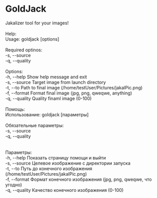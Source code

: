 # GoldJack
Jakalizer tool for your images!
<br/>
<br/>Help:
<br/>Usage: goldjack [options]
<br/>
<br/>Required optinos:
<br/>  -s, --source
<br/>  -q, --quality
<br/>
<br/>Options:
<br/>  -h, --help             Show help message and exit
<br/>  -s, --source           Target image from launch directory
<br/>  -t, --to               Path to final image (/home/testUser/Pictures/jakalPic.png)
<br/>  -f, --format           Format final image (jpg, png, qweqwe, anything)
<br/>  -q, --quality          Quality finaml image (0-100)
<br/>
<br/>Помощь:
<br/>Использование: goldjack [параметры]
<br/>
<br/>Обязательные параметры:
<br/>  -s, --source
<br/>  -q, --quality
<br/>  
<br/>Параметры:
<br/>  -h, --help             Показать страницу помощи и выйти
<br/>  -s, --source           Целевое изображение с директории запуска
<br/>  -t, --to               Путь до конечного изображения (/home/testUser/Pictures/jakalPic.png)
<br/>  -f, --format           Формат конечного изображения (jpg, png, qweqwe, что угодно)
<br/>  -q, --quality          Качество конeчного изображения (0-100)
